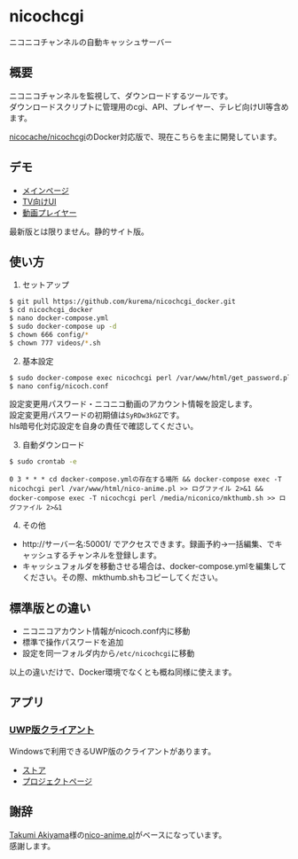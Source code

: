 # nicochcgi
ニコニコチャンネルの自動キャッシュサーバー

## 概要
ニコニコチャンネルを監視して、ダウンロードするツールです。  
ダウンロードスクリプトに管理用のcgi、API、プレイヤー、テレビ向けUI等含めます。

[nicocache/nicochcgi](https://github.com/nicocache/nicochcgi)のDocker対応版で、現在こちらを主に開発しています。

## デモ
* [メインページ](https://nicocache.github.io/nicoch/)
* [TV向けUI](https://nicocache.github.io/nicoch/tv.html)
* [動画プレイヤー](https://nicocache.github.io/play.html#0)  

最新版とは限りません。静的サイト版。

## 使い方
1. セットアップ
``` bash
$ git pull https://github.com/kurema/nicochcgi_docker.git
$ cd nicochcgi_docker
$ nano docker-compose.yml
$ sudo docker-compose up -d
$ chown 666 config/*
$ chown 777 videos/*.sh
```

2. 基本設定
``` bash
$ sudo docker-compose exec nicochcgi perl /var/www/html/get_password.pl
$ nano config/nicoch.conf
```

設定変更用パスワード・ニコニコ動画のアカウント情報を設定します。  
設定変更用パスワードの初期値は``SyRDw3kGZ``です。  
hls暗号化対応設定を自身の責任で確認してください。

3. 自動ダウンロード
``` bash
$ sudo crontab -e
```

``` ctontab
0 3 * * * cd docker-compose.ymlの存在する場所 && docker-compose exec -T nicochcgi perl /var/www/html/nico-anime.pl >> ログファイル 2>&1 && docker-compose exec -T nicochcgi perl /media/niconico/mkthumb.sh >> ログファイル 2>&1
```

4. その他

* http://サーバー名:50001/ でアクセスできます。録画予約→一括編集、でキャッシュするチャンネルを登録します。
* キャッシュフォルダを移動させる場合は、docker-compose.ymlを編集してください。その際、mkthumb.shもコピーしてください。

## 標準版との違い
* ニコニコアカウント情報がnicoch.conf内に移動
* 標準で操作パスワードを追加
* 設定を同一フォルダ内から``/etc/nicochcgi``に移動

以上の違いだけで、Docker環境でなくとも概ね同様に使えます。

## アプリ
### [UWP版クライアント](https://www.microsoft.com/store/productId/9PFMPFTFX4W6)
Windowsで利用できるUWP版のクライアントがあります。

* [ストア](https://www.microsoft.com/store/productId/9PFMPFTFX4W6)
* [プロジェクトページ](https://github.com/kurema/NicochViewerUWP)

## 謝辞
[Takumi Akiyama](https://github.com/akiym)様の[nico-anime.pl](https://gist.github.com/akiym/928802)がベースになっています。  
感謝します。  
